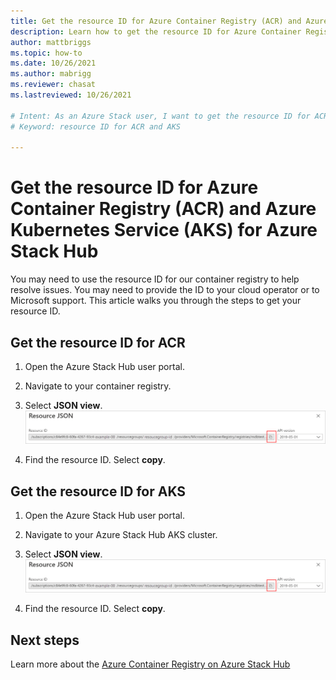 ```yaml
---
title: Get the resource ID for Azure Container Registry (ACR) and Azure Kubernetes Service (AKS) for Azure Stack Hub 
description: Learn how to get the resource ID for Azure Container Registry (ACR) and Azure Kubernetes Service (AKS) for Azure Stack Hub
author: mattbriggs
ms.topic: how-to
ms.date: 10/26/2021
ms.author: mabrigg
ms.reviewer: chasat
ms.lastreviewed: 10/26/2021

# Intent: As an Azure Stack user, I want to get the resource ID for ACR and AKS from the portal in Azure public so I can provide this to support.
# Keyword: resource ID for ACR and AKS

---
```


# Get the resource ID for Azure Container Registry (ACR) and Azure Kubernetes Service (AKS) for Azure Stack Hub

You may need to use the resource ID for our container registry to help resolve
issues. You may need to provide the ID to your cloud operator or to Microsoft 
support. This article walks you through the steps to get your resource ID.

## Get the resource ID for ACR

1. Open the Azure Stack Hub user portal.
2. Navigate to your container registry.
3. Select **JSON view**.  
    ![get the resource id string for ACR](.\media\container-registry-get-resource-id\acs-resource-id.png)

4. Find the resource ID. Select **copy**.

## Get the resource ID for AKS

1. Open the Azure Stack Hub user portal.
2. Navigate to your Azure Stack Hub AKS cluster.
3. Select **JSON view**.  
    ![get the resource id string for AKS](.\media\container-registry-get-resource-id\acs-resource-id.png)

4. Find the resource ID. Select **copy**.

## Next steps

Learn more about the [Azure Container Registry on Azure Stack Hub](container-registry-overview.md)
